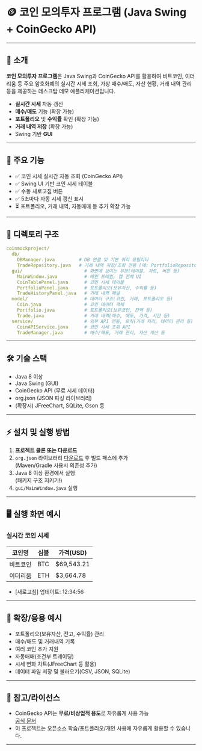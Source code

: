 # 🪙 코인 모의투자 프로그램 (Java Swing + CoinGecko API)

<!--[screenshot](./screenshot.png)--> <!-- 스크린샷 첨부시 사용, 없으면 삭제 가능 -->

---

## 📌 소개

**코인 모의투자 프로그램**은 Java Swing과 CoinGecko API를 활용하여
비트코인, 이더리움 등 주요 암호화폐의 실시간 시세 조회, 가상 매수/매도, 자산 현황, 거래 내역 관리 등을 제공하는 데스크탑 데모 애플리케이션입니다.

- **실시간 시세** 자동 갱신
- **매수/매도** 기능 (확장 가능)
- **포트폴리오** 및 **수익률** 확인 (확장 가능)
- **거래 내역 저장** (확장 가능)
- Swing 기반 **GUI**

---

## 🚀 주요 기능

- ✅ 코인 시세 실시간 자동 조회 (CoinGecko API)
- ✅ Swing UI 기반 코인 시세 테이블
- ✅ 수동 새로고침 버튼
- ✅ 5초마다 자동 시세 갱신 표시
- ⏳ 포트폴리오, 거래 내역, 자동매매 등 추가 확장 가능

---

## 📂 디렉토리 구조
```yaml
coinmockproject/
  db/
    DBManager.java         # DB 연결 및 기본 쿼리 유틸리티
    TradeRepository.java   # 거래 내역 저장/조회 전용 (예: PortfolioRepository도 추가 가능)
  gui/                       # 화면에 보이는 부분(테이블, 차트, 버튼 등)
    MainWindow.java          # 메인 프레임, 앱 전체 UI
    CoinTablePanel.java      # 코인 시세 테이블
    PortfolioPanel.java      # 포트폴리오(보유자산, 수익률 등)
    TradeHistoryPanel.java   # 거래 내역 패널
  model/                     # 데이터 구조(코인, 거래, 포트폴리오 등)
    Coin.java                # 코인 데이터 객체
    Portfolio.java           # 포트폴리오(보유코인, 잔액 등)
    Trade.java               # 거래 내역(매수, 매도, 가격, 시간 등)
  service/                   # 외부 API 연동, 로직(거래 처리, 데이터 관리 등)
    CoinAPIService.java      # 코인 시세 조회 API
    TradeManager.java        # 매수/매도, 거래 관리, 자산 계산 등
```
---

## 🛠️ 기술 스택

- Java 8 이상
- Java Swing (GUI)
- CoinGecko API (무료 시세 데이터)
- org.json (JSON 파싱 라이브러리)
- (확장시) JFreeChart, SQLite, Gson 등

---

## ⚡ 설치 및 실행 방법

1. **프로젝트 클론 또는 다운로드**
2. `org.json` 라이브러리 [다운로드](https://mvnrepository.com/artifact/org.json/json) 후 빌드 패스에 추가  
   (Maven/Gradle 사용시 의존성 추가)
3. Java 8 이상 환경에서 실행  
   (패키지 구조 지키기!)
4. `gui/MainWindow.java` 실행

---
## 🖥️ 실행 화면 예시

### 실시간 코인 시세

| 코인명    | 심볼 | 가격(USD)    |
|-----------|------|-------------|
| 비트코인   | BTC  | $69,543.21  |
| 이더리움   | ETH  | $3,664.78   |

- [새로고침]   업데이트: 12:34:56
---

## 🔧 확장/응용 예시

- 포트폴리오(보유자산, 잔고, 수익률) 관리
- 매수/매도 및 거래내역 기록
- 여러 코인 추가 지원
- 자동매매(조건부 트레이딩)
- 시세 변화 차트(JFreeChart 등 활용)
- 데이터 파일 저장 및 불러오기(CSV, JSON, SQLite)

---

## 📝 참고/라이선스

- CoinGecko API는 **무료/비상업적 용도**로 자유롭게 사용 가능  
  [공식 문서](https://www.coingecko.com/en/api/documentation)
- 이 프로젝트는 오픈소스 학습/포트폴리오/개인 사용에 자유롭게 활용할 수 있습니다.

---

